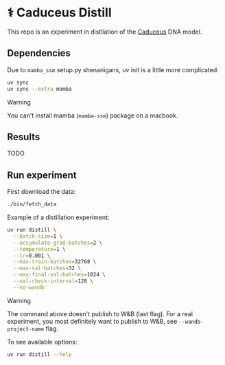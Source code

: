 <h1>⚕ Caduceus Distill</h1>

This repo is an experiment in distllation of the [Caduceus](https://github.com/kuleshov-group/caduceus) DNA model.

## Dependencies

Due to `mamba_ssm` setup.py shenanigans, uv init is a little more complicated:

```sh
uv sync
uv sync --extra mamba
```

> [!WARNING]
> You can't install mamba (`mamba-ssm`) package on a macbook.

## Results

TODO

## Run experiment

First download the data:

```sh
./bin/fetch_data
```

Example of a distillation experiment:

```sh
uv run distill \
  --batch-size=1 \
  --accumulate-grad-batches=2 \
  --temperature=1 \
  --lr=0.001 \
  --max-train-batches=32768 \
  --max-val-batches=32 \
  --max-final-val-batches=1024 \
  --val-check-interval=128 \
  --no-wandb
```

> [!WARNING]
> The command above doesn't publish to W&B (last flag). For a real experiment, you most definitely want to publish to W&B, see `--wandb-project-name` flag.

To see available options:

```sh
uv run distill --help
```
